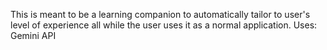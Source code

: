 This is meant to be a learning companion to automatically tailor to user's level of experience all while the user uses it as a normal application.
Uses: Gemini API 
